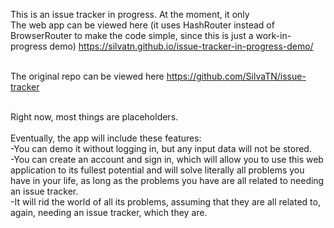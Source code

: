 This is an issue tracker in progress. At the moment, it only
<br /> The web app can be viewed here (it uses HashRouter instead of BrowserRouter to make the code simple, since this is just a work-in-progress demo) https://silvatn.github.io/issue-tracker-in-progress-demo/

<br /> The original repo can be viewed here https://github.com/SilvaTN/issue-tracker

<br /> Right now, most things are placeholders.
<br />
<br />Eventually, the app will include these features:
    <br /> -You can demo it without logging in, but any input data will not be stored. 
    <br /> -You can create an account and sign in, which will allow you to use this web application to its fullest potential and will solve literally all problems you have in your life, as long as the problems you have are all related to needing an issue tracker.
    <br /> -It will rid the world of all its problems, assuming that they are all related to, again, needing an issue tracker, which they are.